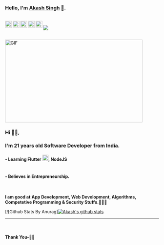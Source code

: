 ### Hello, I'm [Akash Singh](bit.ly/2YnKLYP) 👋. 

<br/>
<a href="https://twitter.com/Akashkumarsing2">
  <img align="left" alt="AkAsH SiNgH| Twitter" width="22px" src="https://cdn.jsdelivr.net/npm/simple-icons@v3/icons/twitter.svg" />
</a>
<a href="https://www.linkedin.com/in/akash-singh-03a731153/">
  <img align="left" alt="AkAsH SiNgH|Linkedin" width="22px" src="https://cdn.jsdelivr.net/npm/simple-icons@v3/icons/linkedin.svg" />
</a>
<a href="https://www.instagram.com/_akashsinghrajput_/">
  <img align="left" alt="AkAsH SiNgH|Instagram" width="22px" src="https://cdn.jsdelivr.net/npm/simple-icons@v3/icons/instagram.svg" />
</a>
<a href="https://leetcode.com/user2540jp/">
  <img align="left" alt="AkAsH SiNgH|Leetcode" width="22px" src="https://cdn.jsdelivr.net/npm/simple-icons@v3/icons/leetcode.svg" />
</a>
<a href="https://www.codechef.com/users/mr_bond_007">
  <img align="left" alt="AkAsH SiNgH|Codechef" width="22px" src="https://cdn.jsdelivr.net/npm/simple-icons@v3/icons/codechef.svg" />
</a>

![](https://visitor-badge.glitch.me/badge?page_id=singhakashkumar.singhakashkumar)

<br />

<img align="center" height="270px" width="450px" alt="GIF" src="https://media.giphy.com/media/p4NLw3I4U0idi/giphy.gif" />
<br />

### Hi 🙋‍♂️,
### I'm 21 years old Software Developer from India.


#### -  Learning Flutter  <code><img height="20" src="https://d2eip9sf3oo6c2.cloudfront.net/tags/images/000/001/245/thumb/flutterlogo.png"></code>, NodeJS <code> <img height="20" width="16" src="https://icon2.cleanpng.com/20180425/xeq/kisspng-node-js-javascript-web-application-express-js-comp-5ae0f84de7b809.1939946215246930699491.jpg"> </code> 



#### - Believes in Entrepreneurship.

<br />


**I am good at**
**App Development, Web Development, Algorithms, Competetive Programming & Security Stuffs.👨🏻‍💻**
<br />


[![Github Stats By Anurag][![Akash's github stats](https://github-readme-stats.vercel.app/api?username=singhakashkumar&show_icons=true&title_color=fff&icon_color=79ff97&text_color=9f9f9f&bg_color=151515)](https://github.com/anuraghazra/github-readme-stats)

*************

<br />

#### Thank You-🙏🏼




  

